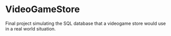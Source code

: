 # VideoGameStore
Final project simulating the SQL database that a videogame store would use in a real world situation.

